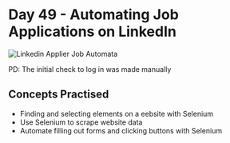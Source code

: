 # Day 49 - Automating Job Applications on LinkedIn

![Linkedin Applier Job Automata](https://github.com/laurasmendozad/100-Days-Of-Code-Python/assets/58611097/37b1aef8-4f0f-4923-978a-6b29953bc7ce)

PD: The initial check to log in was made manually

## Concepts Practised

- Finding and selecting elements on a eebsite with Selenium
- Use Selenium to scrape website data
- Automate filling out forms and clicking buttons with Selenium
